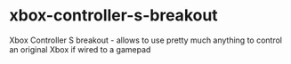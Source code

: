 # xbox-controller-s-breakout
Xbox Controller S breakout - allows to use pretty much anything to control an original Xbox if wired to a gamepad
